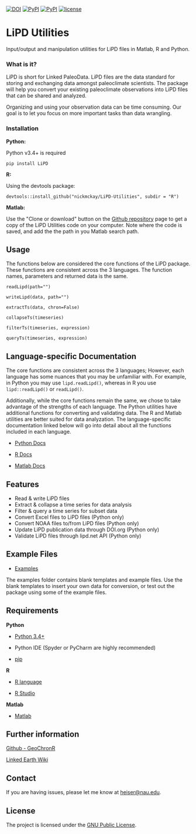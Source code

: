 [![DOI](https://zenodo.org/badge/24036/nickmckay/LiPD-utilities.svg)](https://zenodo.org/badge/latestdoi/24036/nickmckay/LiPD-utilities)
[![PyPI](https://img.shields.io/pypi/v/LiPD.svg?maxAge=2592000)]()
[![PyPI](https://img.shields.io/badge/python-3.4-yellow.svg)]()
[![license](https://img.shields.io/github/license/nickmckay/LiPD-utilities.svg?maxAge=2592000)]()

# LiPD Utilities

Input/output and manipulation utilities for LiPD files in Matlab, R and Python.

<!-- WHAT IS IT -->

### What is it?

LiPD is short for Linked PaleoData. LiPD files are the data standard for storing and exchanging data amongst paleoclimate scientists. The package will help you convert your existing paleoclimate observations into LiPD files that can be shared and analyzed.

Organizing and using your observation data can be time  consuming. Our goal is to let you focus on more important tasks  than data wrangling.

<!-- INSTALLATION -->

### Installation

**Python:**

Python v3.4+ is required

`pip install LiPD`

**R:**

Using the devtools package:

`devtools::install_github("nickmckay/LiPD-Utilities", subdir = "R")`

**Matlab:**

Use the "Clone or download" button on the [Github repository](https://github.com/nickmckay/LiPD-utilities) page to get a copy of the LiPD Utilities code on your computer. Note where the code is saved, and add the the path in you Matlab search path.

<!-- USAGE -->

## Usage

The functions below are considered the core functions of the LiPD package. These functions are consistent across the 3 languages. The function names, parameters and returned data is the same.

`readLipd(path="")`

`writeLipd(data, path="")`

`extractTs(data, chron=False)`

`collapseTs(timeseries)`

`filterTs(timeseries, expression)`

`queryTs(timeseries, expression)`


<!-- SPECIFIC DOC LINKS -->

## Language-specific Documentation

The core functions are consistent across the 3 languages; However, each language has some nuances that you may be unfamiliar with. For example, in Python you may use `lipd.readLipd()`, whereas in R you use `lipd::readLipd()` or `readLipd()`. 

Additionally, while the core functions remain the same, we chose to take advantage of the strengths of each language. The Python utilities have additional functions for converting and validating data. The R and Matlab utilities are better suited for data analyzation.
The language-specific documentation linked below will go into detail about all the functions included in each language.

* [Python Docs](http://nickmckay.github.io/LiPD-utilities/python/index.html)

* [R Docs](http://nickmckay.github.io/LiPD-utilities/r/index.html)

* [Matlab Docs](http://nickmckay.github.io/LiPD-utilities/matlab/index.html)

<!-- FEATURES -->

## Features

*   Read & write LiPD files
*   Extract & collapse a time series for data analysis
*   Filter & query a time series for subset data
*   Convert Excel files to LiPD files (Python only)
*   Convert NOAA files to/from LiPD files (Python only)
*   Update LiPD publication data through DOI.org (Python only)
*   Validate LiPD files through lipd.net API (Python only)

<!-- EXAMPLES -->

## Example Files

* [Examples](https://github.com/nickmckay/LiPD-utilities/tree/master/Examples)

The examples folder contains blank templates and example files. Use the blank templates to insert your own data for conversion, or test out the package using some of the example files.

<!-- REQUIREMENTS -->

## Requirements

**Python**

- [Python 3.4+](https://www.python.org)

- Python IDE (Spyder or PyCharm are highly recommended)

- [pip](https://pip.pypa.io/en/stable/installing/)

**R**

- [R language](https://cran.r-project.org)

- [R Studio](https://www.rstudio.com)

**Matlab**

- [Matlab](https://www.mathworks.com)

<!-- FURTHER INFORMATION -->

## Further information

[Github - GeoChronR](https://github.com/nickmckay/GeoChronR)

[Linked Earth Wiki](http://wiki.linked.earth/Main_Page)


## Contact

If you are having issues, please let me know at [heiser@nau.edu](mailto:heiser@nau.edu).

<!-- LICENSE -->

## License

The project is licensed under the [            GNU Public License](https://github.com/nickmckay/LiPD-utilities/blob/master/Python/LICENSE).

